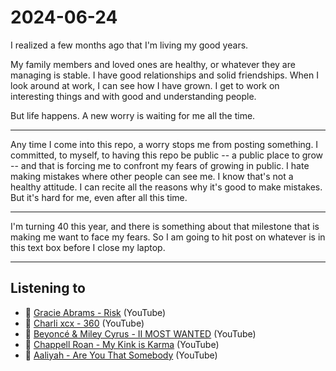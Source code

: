 # 2024-06-24 

I realized a few months ago that I'm living my good years. 

My family members and loved ones are healthy, or whatever they are managing is stable. I have good relationships and solid friendships. When I look around at work, I can see how I have grown. I get to work on interesting things and with good and understanding people.

But life happens. A new worry is waiting for me all the time. 

---

Any time I come into this repo, a worry stops me from posting something. I committed, to myself, to having this repo be public -- a public place to grow -- and that is forcing me to confront my fears of growing in public. I hate making mistakes where other people can see me. I know that's not a healthy attitude. I can recite all the reasons why it's good to make mistakes. But it's hard for me, even after all this time. 

---

I'm turning 40 this year, and there is something about that milestone that is making me want to face my fears. So I am going to hit post on whatever is in this text box before I close my laptop. 

---

## Listening to 

- 🎵 [Gracie Abrams - Risk](https://www.youtube.com/watch?v=TiMuT2BhwO0) (YouTube)
- 🎵 [Charli xcx - 360](https://www.youtube.com/watch?v=WJW-VvmRKsE) (YouTube)
- 🎵 [Beyoncé & Miley Cyrus - II MOST WANTED](https://www.youtube.com/watch?v=APLoAgQupF0) (YouTube)
- 🎵 [Chappell Roan - My Kink is Karma](https://www.youtube.com/watch?v=ePsqyPMIg6I) (YouTube)
- 🎵 [Aaliyah - Are You That Somebody](https://www.youtube.com/watch?v=uTMuqL0qx08) (YouTube)
